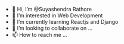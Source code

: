 - 👋 Hi, I’m @Suyashendra Rathore
- 👀 I’m interested in Web Development
- 🌱 I’m currently learning Reactjs and Django
- 💞️ I’m looking to collaborate on ...
- 📫 How to reach me ...

<!---
Suyashendra/Suyashendra is a ✨ special ✨ repository because its `README.md` (this file) appears on your GitHub profile.
You can click the Preview link to take a look at your changes.
--->
